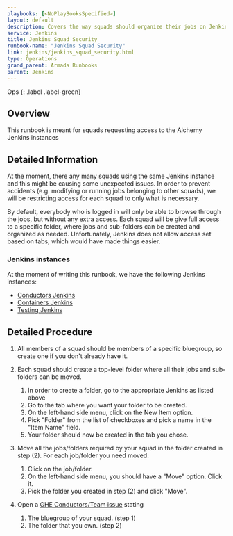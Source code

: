 ```yaml
---
playbooks: [<NoPlayBooksSpecified>]
layout: default
description: Covers the way squads should organize their jobs on Jenkins in order to easily be granted access to their jobs.
service: Jenkins
title: Jenkins Squad Security
runbook-name: "Jenkins Squad Security"
link: jenkins/jenkins_squad_security.html
type: Operations
grand_parent: Armada Runbooks
parent: Jenkins
---
```


Ops
{: .label .label-green}

## Overview

This runbook is meant for squads requesting access to the Alchemy Jenkins instances

## Detailed Information

At the moment, there any many squads using the same Jenkins instance and this might
be causing some unexpected issues. In order to prevent accidents (e.g. modifying
or running jobs belonging to other squads), we will be restricting access for each squad
to only what is necessary.

By default, everybody who is logged in will only be able to browse through the jobs,
but without any extra access. Each squad will be give full access to a specific folder,
where jobs and sub-folders can be created and organized as needed. Unfortunately,
Jenkins does not allow access set based on tabs, which would have made things easier.


### Jenkins instances

At the moment of writing this runbook, we have the following Jenkins instances:

  * [Conductors Jenkins](https://alchemy-conductors-jenkins.swg-devops.com/)
  * [Containers Jenkins](https://alchemy-containers-jenkins.swg-devops.com/)
  * [Testing Jenkins](https://alchemy-testing-jenkins.swg-devops.com/)

## Detailed Procedure

1. All members of a squad should be members of a specific bluegroup, so create one if you don't already have it.

2. Each squad should create a top-level folder where all their jobs and sub-folders can be moved.

    1. In order to create a folder, go to the appropriate Jenkins as listed above
    2. Go to the tab where you want your folder to be created.
    3. On the left-hand side menu, click on the New Item option.
    4. Pick "Folder" from the list of checkboxes and pick a name in the "Item Name" field.
    5. Your folder should now be created in the tab you chose.

3. Move all the jobs/folders required by your squad in the folder created in step (2). For each job/folder you need moved:

    1. Click on the job/folder.
    2. On the left-hand side menu, you should have a "Move" option. Click it.
    3. Pick the folder you created in step (2) and click "Move".

4. Open a [GHE Conductors/Team issue](https://github.ibm.com/alchemy-conductors/team/issues/new?template=jenkins_enquiry.md) stating 

    1. The bluegroup of your squad. (step 1)
    2. The folder that you own. (step 2)
